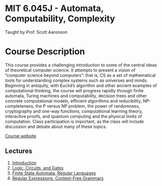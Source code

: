 # MIT 6.045J - Automata, Computability, Complexity
Taught by Prof. Scott Aaronson

# Course Description
This course provides a challenging introduction to some of the central 
ideas of theoretical computer science. It attempts to present a vision 
of “computer science beyond computers”: that is, CS as a set of mathematical 
tools for understanding complex systems such as universes and minds. 
Beginning in antiquity, with Euclid’s algorithm and other ancient examples
of computational thinking, the course will progress rapidly through finite 
automata, Turing machines and computability, decision trees and other concrete 
computational models, efficient algorithms and reducibility, NP-completeness, 
the P versus NP problem, the power of randomness, cryptography and one-way 
functions, computational learning theory, interactive proofs, and quantum 
computing and the physical limits of computation. Class participation is 
important, as the class will include discussion and debate about many of these 
topics.

[Course website](https://ocw.mit.edu/courses/6-045j-automata-computability-and-complexity-spring-2011/)

## Lectures
1. [Introduction](./lec1.md)
2. [Logic, Circuits, and Gates](./lec2.md)
3. [Finite State Automata, Regular Languages](./lec3.md)
4. [Regular Expressions, Context-Free Grammars](./lec4.md)